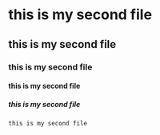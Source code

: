 # this is my second file

## this is my second file

### this is my second file

#### this is my second file

##### this is my second file 

``` this is my second file ```
